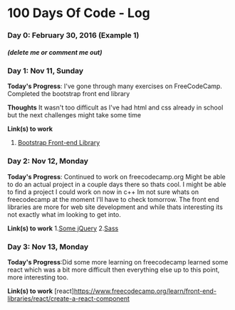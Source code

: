 # 100 Days Of Code - Log

### Day 0: February 30, 2016 (Example 1)
##### (delete me or comment me out)


### Day 1: Nov 11, Sunday

**Today's Progress**: I've gone through many exercises on FreeCodeCamp. Completed the bootstrap front end library

**Thoughts** It wasn't too difficult as I've had html and css already in school but the next challenges might take some time

**Link(s) to work**
1. [Bootstrap Front-end Library](https://www.freecodecamp.org/learn/front-end-libraries/bootstrap/)

### Day 2: Nov 12, Monday

**Today's Progress**: Continued to work on freecodecamp.org Might be able to do an actual project in a couple days there so thats cool. I might be able to find a project I could work on now in c++ Im not sure whats on freecodecamp at the moment I'll have to check tomorrow. The front end libraries are more for web site development and while thats interesting its not exactly what im looking to get into.

**Link(s) to work**
1.[Some jQuery](https://www.freecodecamp.org/learn/front-end-libraries/jquery/)
2.[Sass](https://www.freecodecamp.org/learn/front-end-libraries/sass/)


### Day 3: Nov 13, Monday

**Today's Progress**:Did some more learning on freecodecamp learned some react which was a bit more difficult then everything else up to this point, more interesting too.

**Link(s) to work**
[react]https://www.freecodecamp.org/learn/front-end-libraries/react/create-a-react-component
